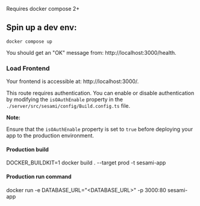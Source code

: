 Requires docker compose 2+

## Spin up a dev env:
`docker compose up`

You should get an "OK" message from: http://localhost:3000/health.

### Load Frontend
Your frontend is accessible at: http://localhost:3000/. 

This route requires authentication. You can enable or disable authentication by modifying the `isOAuthEnable` property in the `./server/src/sesami/config/Build.config.ts` file.

**Note:**

Ensure that the `isOAuthEnable` property is set to `true` before deploying your app to the production environment.

#### Production build
DOCKER_BUILDKIT=1  docker build . --target prod -t sesami-app  

#### Production run command
docker run -e DATABASE_URL="<DATABASE_URL>" -p 3000:80 sesami-app